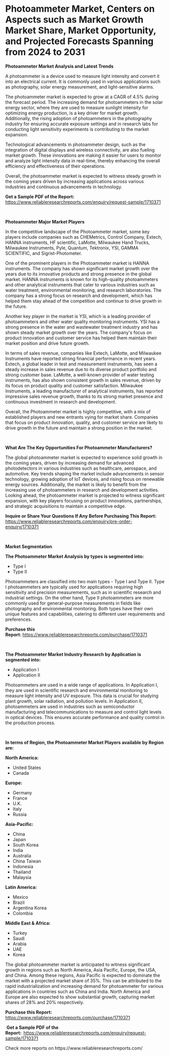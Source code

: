 <p><h1>Photoammeter Market, Centers on Aspects such as Market Growth Market Share, Market Opportunity, and Projected Forecasts Spanning from 2024 to 2031</h1></p><p><strong>Photoammeter Market Analysis and Latest Trends</strong></p>
<p><p>A photoammeter is a device used to measure light intensity and convert it into an electrical current. It is commonly used in various applications such as photography, solar energy measurement, and light-sensitive alarms.</p><p>The photoammeter market is expected to grow at a CAGR of 4.5% during the forecast period. The increasing demand for photoammeters in the solar energy sector, where they are used to measure sunlight intensity for optimizing energy production, is a key driver for market growth. Additionally, the rising adoption of photoammeters in the photography industry for ensuring accurate exposure settings and in research labs for conducting light sensitivity experiments is contributing to the market expansion.</p><p>Technological advancements in photoammeter design, such as the integration of digital displays and wireless connectivity, are also fueling market growth. These innovations are making it easier for users to monitor and analyze light intensity data in real-time, thereby enhancing the overall efficiency and effectiveness of their operations.</p><p>Overall, the photoammeter market is expected to witness steady growth in the coming years driven by increasing applications across various industries and continuous advancements in technology.</p></p>
<p><strong>Get a Sample PDF of the Report:&nbsp;</strong> <a href="https://www.reliableresearchreports.com/enquiry/request-sample/1710371">https://www.reliableresearchreports.com/enquiry/request-sample/1710371</a></p>
<p>&nbsp;</p>
<p><strong>Photoammeter Major Market Players</strong></p>
<p><p>In the competitive landscape of the Photoammeter market, some key players include companies such as CHEMetrics, Control Company, Extech, HANNA instruments, HF scientific, LaMotte, Milwaukee Hand Trucks, Milwaukee Instruments, Pyle, Quantum, Tektronix, YSI, GAMMA SCIENTIFIC, and Sigrist-Photometer.</p><p>One of the prominent players in the Photoammeter market is HANNA instruments. The company has shown significant market growth over the years due to its innovative products and strong presence in the global market. HANNA instruments is known for its high-quality photoammeters and other analytical instruments that cater to various industries such as water treatment, environmental monitoring, and research laboratories. The company has a strong focus on research and development, which has helped them stay ahead of the competition and continue to drive growth in the future.</p><p>Another key player in the market is YSI, which is a leading provider of photoammeters and other water quality monitoring instruments. YSI has a strong presence in the water and wastewater treatment industry and has shown steady market growth over the years. The company's focus on product innovation and customer service has helped them maintain their market position and drive future growth.</p><p>In terms of sales revenue, companies like Extech, LaMotte, and Milwaukee Instruments have reported strong financial performance in recent years. Extech, a global leader in test and measurement instruments, has seen a steady increase in sales revenue due to its diverse product portfolio and strong customer base. LaMotte, a well-known provider of water testing instruments, has also shown consistent growth in sales revenue, driven by its focus on product quality and customer satisfaction. Milwaukee Instruments, a leading manufacturer of analytical instruments, has reported impressive sales revenue growth, thanks to its strong market presence and continuous investment in research and development.</p><p>Overall, the Photoammeter market is highly competitive, with a mix of established players and new entrants vying for market share. Companies that focus on product innovation, quality, and customer service are likely to drive growth in the future and maintain a strong position in the market.</p></p>
<p>&nbsp;</p>
<p><strong>What Are The Key Opportunities For Photoammeter Manufacturers?</strong></p>
<p><p>The global photoammeter market is expected to experience solid growth in the coming years, driven by increasing demand for advanced photodetectors in various industries such as healthcare, aerospace, and automotive. Key trends shaping the market include advancements in sensor technology, growing adoption of IoT devices, and rising focus on renewable energy sources. Additionally, the market is likely to benefit from the increasing use of photoammeters in research and development activities. Looking ahead, the photoammeter market is projected to witness significant expansion, with key players focusing on product innovations, partnerships, and strategic acquisitions to maintain a competitive edge.</p></p>
<p><strong>Inquire or Share Your Questions If Any Before Purchasing This Report:</strong> <a href="https://www.reliableresearchreports.com/enquiry/pre-order-enquiry/1710371">https://www.reliableresearchreports.com/enquiry/pre-order-enquiry/1710371</a></p>
<p>&nbsp;</p>
<p><strong>Market Segmentation</strong></p>
<p><strong>The Photoammeter Market Analysis by types is segmented into:</strong></p>
<p><ul><li>Type I</li><li>Type II</li></ul></p>
<p><p>Photoammeters are classified into two main types - Type I and Type II. Type I photoammeters are typically used for applications requiring high sensitivity and precision measurements, such as in scientific research and industrial settings. On the other hand, Type II photoammeters are more commonly used for general-purpose measurements in fields like photography and environmental monitoring. Both types have their own unique features and capabilities, catering to different user requirements and preferences.</p></p>
<p><strong>Purchase this Report:&nbsp;</strong><a href="https://www.reliableresearchreports.com/purchase/1710371">https://www.reliableresearchreports.com/purchase/1710371</a></p>
<p>&nbsp;</p>
<p><strong>The Photoammeter Market Industry Research by Application is segmented into:</strong></p>
<p><ul><li>Application I</li><li>Application II</li></ul></p>
<p><p>Photoammeters are used in a wide range of applications. In Application I, they are used in scientific research and environmental monitoring to measure light intensity and UV exposure. This data is crucial for studying plant growth, solar radiation, and pollution levels. In Application II, photoammeters are used in industries such as semiconductor manufacturing and telecommunications to measure and control light levels in optical devices. This ensures accurate performance and quality control in the production process.</p></p>
<p>&nbsp;</p>
<p><strong>In terms of Region, the Photoammeter Market Players available by Region are:</strong></p>
<p>
    <p> <strong> North America: </strong>
        <ul>
            <li>United States</li>
            <li>Canada</li>
        </ul>
        </p> 
    <p> <strong> Europe: </strong>
        <ul>
            <li>Germany</li>
            <li>France</li>
            <li>U.K.</li>
            <li>Italy</li>
            <li>Russia</li>
        </ul>
        </p> 
    <p> <strong> Asia-Pacific: </strong>
        <ul>
            <li>China</li>
            <li>Japan</li>
            <li>South Korea</li>
            <li>India</li>
            <li>Australia</li>
            <li>China Taiwan</li>
            <li>Indonesia</li>
            <li>Thailand</li>
            <li>Malaysia</li>
        </ul>
        </p> 
    <p> <strong> Latin America: </strong>
        <ul>
            <li>Mexico</li>
            <li>Brazil</li>
            <li>Argentina Korea</li>
            <li>Colombia</li>
        </ul>
        </p> 
    <p> <strong> Middle East & Africa: </strong>
        <ul>
            <li>Turkey</li>
            <li>Saudi</li>
            <li>Arabia</li>
            <li>UAE</li>
            <li>Korea</li>
        </ul>
    </p>
    </p>
<p><p>The global photoammeter market is anticipated to witness significant growth in regions such as North America, Asia Pacific, Europe, the USA, and China. Among these regions, Asia Pacific is expected to dominate the market with a projected market share of 35%. This can be attributed to the rapid industrialization and increasing demand for photoammeter for various applications in countries such as China and India. North America and Europe are also expected to show substantial growth, capturing market shares of 28% and 20% respectively.</p></p>
<p><strong>Purchase this Report: </strong><a href="https://www.reliableresearchreports.com/purchase/1710371">https://www.reliableresearchreports.com/purchase/1710371</a></p>
<p>&nbsp;<strong>Get a Sample PDF of the Report:&nbsp;&nbsp;</strong><a href="https://www.reliableresearchreports.com/enquiry/request-sample/1710371">https://www.reliableresearchreports.com/enquiry/request-sample/1710371</a></p>
<p><strong></strong></p>
<p>Check more reports on https://www.reliableresearchreports.com/</p>